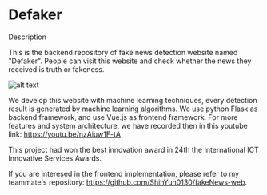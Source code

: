 # Defaker

Description

This is the backend repository of fake news detection website named "Defaker". 
People can visit this website and check whether the news they received is truth or fakeness. 

![alt text](./cover.png)

We develop this website with machine learning techniques, every detection result is generated by machine learning algorithms. We use python Flask as backend framework, and use Vue.js as frontend framework. For more features and system architecture, we have recorded then in this youtube link: https://youtu.be/nzAiuw1F-tA 

This project had won the best innovation award in 24th the International ICT Innovative Services Awards. 

If you are interesed in the frontend implementation, please refer to my teammate's repository: https://github.com/ShihYun0130/fakeNews-web.
